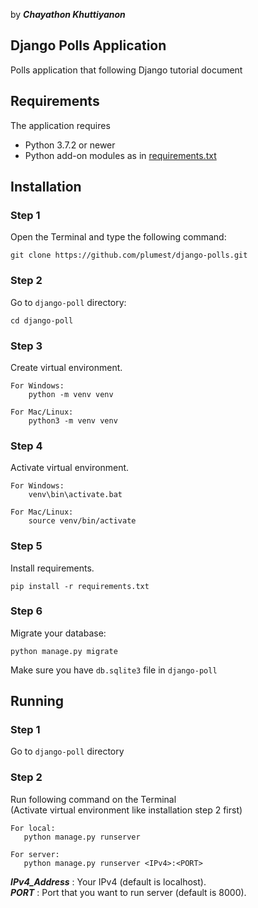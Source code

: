 by ***Chayathon Khuttiyanon***   
   
## Django Polls Application  
 Polls application that following Django tutorial document  
  
 ## Requirements  
  
 The application requires  
 * Python 3.7.2 or newer  
 * Python add-on modules as in [requirements.txt](requirements.txt)    
  
  
 ## Installation

### Step 1
Open the Terminal and type the following command:    
```
git clone https://github.com/plumest/django-polls.git
```   
    
### Step 2     
Go to `django-poll` directory:    
```
cd django-poll
```

### Step 3
Create virtual environment.    
```
For Windows:
    python -m venv venv

For Mac/Linux:
    python3 -m venv venv
```
### Step 4
Activate virtual environment.
```
For Windows:
    venv\bin\activate.bat

For Mac/Linux:
    source venv/bin/activate
```
### Step 5
Install requirements.    
```
pip install -r requirements.txt
```
  
### Step 6
Migrate your database:  
```
python manage.py migrate
```
Make sure you have `db.sqlite3` file in `django-poll`  
  
 ## Running  
  
### Step 1    
Go to `django-poll` directory    

### Step 2   
Run following command on the Terminal   
(Activate virtual environment like installation step 2 first)    
 ```
For local:
    python manage.py runserver

For server:
    python manage.py runserver <IPv4>:<PORT>
 ```
***IPv4_Address*** : Your IPv4 (default is localhost).  
***PORT*** : Port that you want to run server (default is 8000).  
